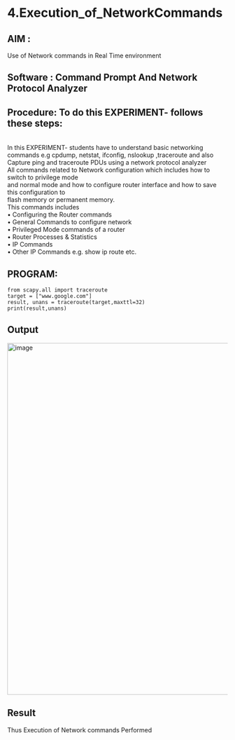 # 4.Execution_of_NetworkCommands
## AIM :
Use of Network commands in Real Time environment
## Software : Command Prompt And Network Protocol Analyzer
## Procedure: To do this EXPERIMENT- follows these steps:
<BR>
In this EXPERIMENT- students have to understand basic networking commands e.g cpdump, netstat, ifconfig, nslookup ,traceroute and also Capture ping and traceroute PDUs using a network protocol analyzer 
<BR>
All commands related to Network configuration which includes how to switch to privilege mode
<BR>
and normal mode and how to configure router interface and how to save this configuration to
<BR>
flash memory or permanent memory.
<BR>
This commands includes
<BR>
• Configuring the Router commands
<BR>
• General Commands to configure network
<BR>
• Privileged Mode commands of a router 
<BR>
• Router Processes & Statistics
<BR>
• IP Commands
<BR>
• Other IP Commands e.g. show ip route etc.
<BR>

## PROGRAM:
~~~
from scapy.all import traceroute 
target = ["www.google.com"] 
result, unans = traceroute(target,maxttl=32) 
print(result,unans) 

~~~

## Output
<img width="803" alt="image" src="https://github.com/Dharsanrameshkumar/4.Execution_of_NetworkCommends/assets/144870430/783fa7bd-a202-4489-a962-3f2cf99d3eff">


## Result
Thus Execution of Network commands Performed 
